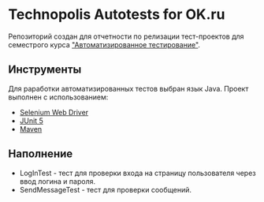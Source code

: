 # Technopolis Autotests for OK.ru
Репозиторий создан для отчетности по релизации тест-проектов для семестрого курса ["Автоматизированное тестирование"](https://polis.vk.company/curriculum/program/discipline/1294/).

## Инструменты
Для раработки автоматизированных тестов выбран язык Java. Проект выполнен с использованием:

- [Selenium Web Driver](https://www.selenium.dev/documentation/)
- [JUnit 5](https://junit.org/junit5/docs/current/user-guide/)
- [Maven](https://maven.apache.org/guides/index.html)

## Наполнение

- LogInTest - тест для проверки входа на страницу пользователя через ввод логина и пароля.
- SendMessageTest - тест для проверки сообщений.

